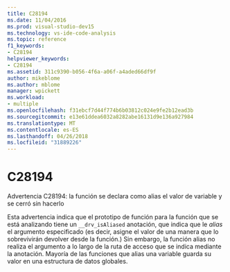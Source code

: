```yaml
---
title: C28194
ms.date: 11/04/2016
ms.prod: visual-studio-dev15
ms.technology: vs-ide-code-analysis
ms.topic: reference
f1_keywords:
- C28194
helpviewer_keywords:
- C28194
ms.assetid: 311c9390-b056-4f6a-a06f-a4aded66df9f
author: mikeblome
ms.author: mblome
manager: wpickett
ms.workload:
- multiple
ms.openlocfilehash: f31ebcf7d44f774b6b03812c024e9fe2b12ead3b
ms.sourcegitcommit: e13e61ddea6032a8282abe16131d9e136a927984
ms.translationtype: MT
ms.contentlocale: es-ES
ms.lasthandoff: 04/26/2018
ms.locfileid: "31889226"
---
```

# <a name="c28194"></a>C28194
Advertencia C28194: la función se declara como alias el valor de variable y se cerró sin hacerlo

 Esta advertencia indica que el prototipo de función para la función que se está analizando tiene un `__drv_isAliased` anotación, que indica que le *alias* el argumento especificado (es decir, asigne el valor de una manera que lo sobrevivirán devolver desde la función.) Sin embargo, la función alias no realiza el argumento a lo largo de la ruta de acceso que se indica mediante la anotación. Mayoría de las funciones que alias una variable guarda su valor en una estructura de datos globales.